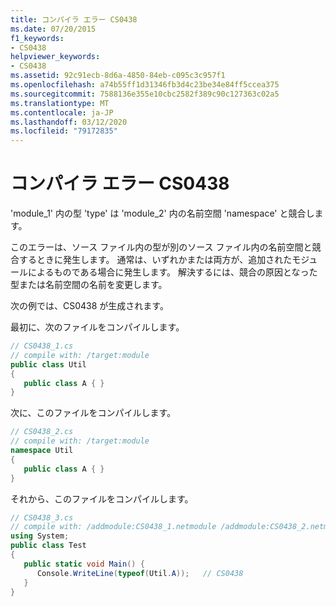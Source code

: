 ```yaml
---
title: コンパイラ エラー CS0438
ms.date: 07/20/2015
f1_keywords:
- CS0438
helpviewer_keywords:
- CS0438
ms.assetid: 92c91ecb-8d6a-4850-84eb-c095c3c957f1
ms.openlocfilehash: a74b55ff1d31346fb3d4c23be34e84ff5ccea375
ms.sourcegitcommit: 7588136e355e10cbc2582f389c90c127363c02a5
ms.translationtype: MT
ms.contentlocale: ja-JP
ms.lasthandoff: 03/12/2020
ms.locfileid: "79172835"
---
```

# <a name="compiler-error-cs0438"></a>コンパイラ エラー CS0438
'module_1' 内の型 'type' は 'module_2' 内の名前空間 'namespace' と競合します。  
  
 このエラーは、ソース ファイル内の型が別のソース ファイル内の名前空間と競合するときに発生します。 通常は、いずれかまたは両方が、追加されたモジュールによるものである場合に発生します。 解決するには、競合の原因となった型または名前空間の名前を変更します。  
  
 次の例では、CS0438 が生成されます。  
  
 最初に、次のファイルをコンパイルします。  
  
```csharp  
// CS0438_1.cs  
// compile with: /target:module  
public class Util  
{  
   public class A { }  
}  
```  
  
 次に、このファイルをコンパイルします。  
  
```csharp  
// CS0438_2.cs  
// compile with: /target:module  
namespace Util
{  
   public class A { }  
}  
```  
  
 それから、このファイルをコンパイルします。  
  
```csharp  
// CS0438_3.cs  
// compile with: /addmodule:CS0438_1.netmodule /addmodule:CS0438_2.netmodule  
using System;  
public class Test  
{  
   public static void Main() {  
      Console.WriteLine(typeof(Util.A));   // CS0438  
   }  
}  
```
